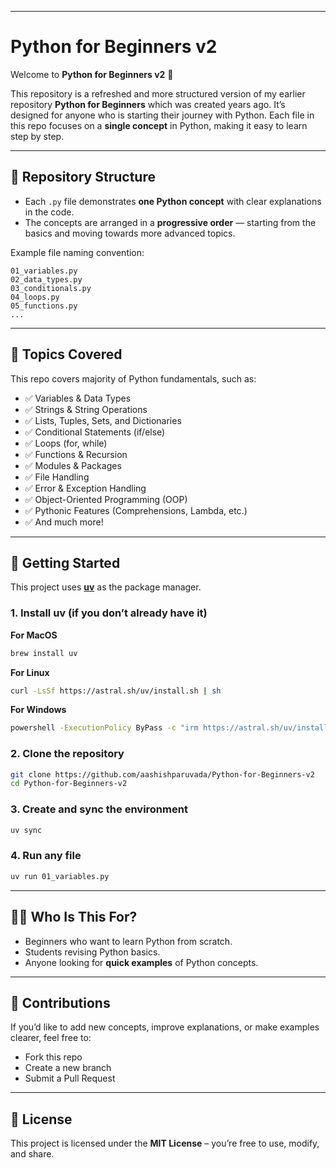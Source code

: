 
---

# Python for Beginners v2

Welcome to **Python for Beginners v2** 🎉

This repository is a refreshed and more structured version of my earlier repository **Python for Beginners** which was created years ago. It’s designed for anyone who is starting their journey with Python. Each file in this repo focuses on a **single concept** in Python, making it easy to learn step by step.

---

## 📂 Repository Structure

* Each `.py` file demonstrates **one Python concept** with clear explanations in the code.
* The concepts are arranged in a **progressive order** — starting from the basics and moving towards more advanced topics.

Example file naming convention:

```
01_variables.py  
02_data_types.py  
03_conditionals.py  
04_loops.py  
05_functions.py  
...  
```

---

## 🐍 Topics Covered

This repo covers majority of Python fundamentals, such as:

* ✅ Variables & Data Types
* ✅ Strings & String Operations
* ✅ Lists, Tuples, Sets, and Dictionaries
* ✅ Conditional Statements (if/else)
* ✅ Loops (for, while)
* ✅ Functions & Recursion
* ✅ Modules & Packages
* ✅ File Handling
* ✅ Error & Exception Handling
* ✅ Object-Oriented Programming (OOP)
* ✅ Pythonic Features (Comprehensions, Lambda, etc.)
* ✅ And much more!

---

## 🚀 Getting Started

This project uses [**uv**](https://docs.astral.sh/uv/) as the package manager.

### 1. Install uv (if you don’t already have it)

**For MacOS**

```bash
brew install uv
```

**For Linux**
```bash
curl -LsSf https://astral.sh/uv/install.sh | sh
```

**For Windows**
```bash
powershell -ExecutionPolicy ByPass -c "irm https://astral.sh/uv/install.ps1 | iex"
```



### 2. Clone the repository

```bash
git clone https://github.com/aashishparuvada/Python-for-Beginners-v2
cd Python-for-Beginners-v2
```

### 3. Create and sync the environment

```bash
uv sync
```

### 4. Run any file

```bash
uv run 01_variables.py
```

---

## 🧑‍💻 Who Is This For?

* Beginners who want to learn Python from scratch.
* Students revising Python basics.
* Anyone looking for **quick examples** of Python concepts.

---

## 🌟 Contributions

If you’d like to add new concepts, improve explanations, or make examples clearer, feel free to:

* Fork this repo
* Create a new branch
* Submit a Pull Request

---

## 📜 License

This project is licensed under the **MIT License** – you’re free to use, modify, and share.

